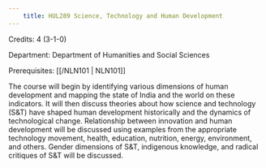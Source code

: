 ```yaml
---
    title: HUL289 Science, Technology and Human Development
---
```

Credits: 4 (3-1-0)

Department: Department of Humanities and Social Sciences

Prerequisites: [[/NLN101 | NLN101]]

The course will begin by identifying various dimensions of human development and mapping the state of India and the world on these indicators. It will then discuss theories about how science and technology (S&T) have shaped human development historically and the dynamics of technological change. Relationship between innovation and human development will be discussed using examples from the appropriate technology movement, health, education, nutrition, energy, environment, and others. Gender dimensions of S&T, indigenous knowledge, and radical critiques of S&T will be discussed.